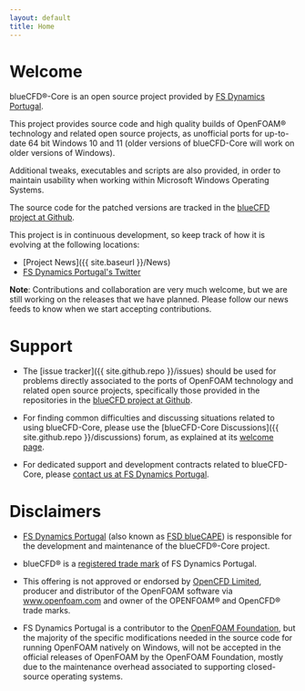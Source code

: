 ```yaml
---
layout: default
title: Home
---
```


# Welcome

blueCFD®-Core is an open source project provided by [FS Dynamics Portugal](https://fsdynamics.pt/).

This project provides source code and high quality builds of OpenFOAM® technology
and related open source projects, as unofficial ports for up-to-date 64 bit Windows
10 and 11 (older versions of blueCFD-Core will work on older versions of Windows).

Additional tweaks, executables and scripts are also provided, in order to
maintain usability when working within Microsoft Windows Operating Systems.

The source code for the patched versions are tracked in the
[blueCFD project at Github](http://github.com/blueCFD).

This project is in continuous development, so keep track of how it is evolving
at the following locations:

 * [Project News]({{ site.baseurl }}/News)
 * [FS Dynamics Portugal's Twitter](https://twitter.com/bluecapept)

**Note**: Contributions and collaboration are very much welcome, but we are
still working on the releases that we have planned. Please follow our news
feeds to know when we start accepting contributions.


# Support

 * The [issue tracker]({{ site.github.repo }}/issues) should be used for problems
   directly associated to the ports of OpenFOAM technology and related open source
   projects, specifically those provided in the repositories in the
   [blueCFD project at Github](http://github.com/blueCFD).

 * For finding common difficulties and discussing situations related to using
   blueCFD-Core, please use the [blueCFD-Core Discussions]({{ site.github.repo }}/discussions)
   forum, as explained at its [welcome page](https://github.com/blueCFD/Core/discussions/166).

 * For dedicated support and development contracts related to blueCFD-Core,
   please [contact us at FS Dynamics Portugal](http://bluecfd.com/contact).


# Disclaimers

 * [FS Dynamics Portugal](https://fsdynamics.pt/) (also known as
   [FSD blueCAPE](http://bluecape.com.pt))
   is responsible for the development and maintenance of the blueCFD®-Core
   project.

 * blueCFD® is a [registered trade mark](http://bluecfd.com/trademark) of
   FS Dynamics Portugal.

 * This offering is not approved or endorsed by [OpenCFD Limited](http://www.openfoam.com),
   producer and distributor of the OpenFOAM software via www.openfoam.com and owner of the
   OPENFOAM® and OpenCFD® trade marks.

 * FS Dynamics Portugal is a contributor to the [OpenFOAM Foundation](http://openfoam.org),
   but the majority of the specific modifications needed in the source code
   for running OpenFOAM natively on Windows, will not be accepted in
   the official releases of OpenFOAM by the OpenFOAM Foundation, mostly due to
   the maintenance overhead associated to supporting closed-source operating
   systems.
